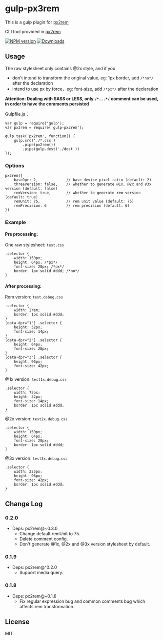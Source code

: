 # gulp-px3rem

This is a gulp plugin for [px2rem](https://www.npmjs.com/package/px2rem)

CLI tool provided in [px2rem](https://www.npmjs.com/package/px2rem)

[![NPM version][npm-image]][npm-url]
[![Downloads][downloads-image]][downloads-url]

[npm-image]: https://img.shields.io/npm/v/gulp-px3rem.svg?style=flat-square
[npm-url]: https://npmjs.org/package/gulp-px3rem
[downloads-image]: http://img.shields.io/npm/dm/gulp-px3rem.svg?style=flat-square
[downloads-url]: https://npmjs.org/package/gulp-px3rem

## Usage

The raw stylesheet only contains @2x style, and if you

* don't intend to transform the original value, eg: 1px border, add `/*no*/` after the declaration
* intend to use px by force，eg: font-size, add `/*px*/` after the declaration

**Attention: Dealing with SASS or LESS, only `/*...*/` comment can be used, in order to have the comments persisted**

Gulpfile.js：

```
var gulp = require('gulp');
var px2rem = require('gulp-px3rem');

gulp.task('px2rem', function() {
    gulp.src('./*.css')
        .pipe(px2rem())
        .pipe(gulp.dest('./dest'))
});
```

### Options

```
px2rem({
    baseDpr: 2,             // base device pixel ratio (default: 2)
    threeVersion: false,    // whether to generate @1x, @2x and @3x version (default: false)
    remVersion: true,       // whether to generate rem version (default: true)
    remUnit: 75,            // rem unit value (default: 75)
    remPrecision: 6         // rem precision (default: 6)
})
```

### Example

#### Pre processing:

One raw stylesheet: `test.css`

```
.selector {
    width: 150px;
    height: 64px; /*px*/
    font-size: 28px; /*px*/
    border: 1px solid #ddd; /*no*/
}
```

#### After processing:

Rem version: `test.debug.css`

```
.selector {
    width: 2rem;
    border: 1px solid #ddd;
}
[data-dpr="1"] .selector {
    height: 32px;
    font-size: 14px;
}
[data-dpr="2"] .selector {
    height: 64px;
    font-size: 28px;
}
[data-dpr="3"] .selector {
    height: 96px;
    font-size: 42px;
}
```

@1x version: `test1x.debug.css`

```
.selector {
    width: 75px;
    height: 32px;
    font-size: 14px;
    border: 1px solid #ddd;
}
```

@2x version: `test2x.debug.css`

```
.selector {
    width: 150px;
    height: 64px;
    font-size: 28px;
    border: 1px solid #ddd;
}
```

@3x version: `test3x.debug.css`

```
.selector {
    width: 225px;
    height: 96px;
    font-size: 42px;
    border: 1px solid #ddd;
}
```

## Change Log

### 0.2.0

* Deps: px2rem@~0.3.0
    * Change default remUnit to 75.
    * Delete comment config.
    * Don't generate @1x, @2x and @3x version stylesheet by default.

### 0.1.9

* Deps: px2rem@^0.2.0
    * Support media query.

### 0.1.8

* Deps: px2rem@~0.1.8
    * Fix regular expression bug and common comments bug which affects rem transformation.

## License

MIT
